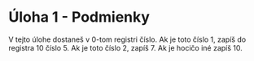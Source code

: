 # Úloha 1 - Podmienky

V tejto úlohe dostaneš v 0-tom registri číslo. Ak je toto číslo 1, zapíš do 
registra 10 číslo 5. Ak je toto číslo 2, zapíš 7. Ak je hocičo iné zapíš 10.